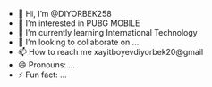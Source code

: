- 👋 Hi, I’m @DIYORBEK258
- 👀 I’m interested in PUBG MOBILE
- 🌱 I’m currently learning International Technology 
- 💞️ I’m looking to collaborate on ...
- 📫 How to reach me xayitboyevdiyorbek20@gmail
- 😄 Pronouns: ...
- ⚡ Fun fact: ...

<!---
DIYORBEK258/DIYORBEK258 is a ✨ special ✨ repository because its `README.md` (this file) appears on your GitHub profile.
You can click the Preview link to take a look at your changes.
--->

